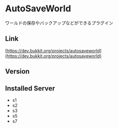 # AutoSaveWorld
ワールドの保存やバックアップなどができるプラグイン

## Link
[https://dev.bukkit.org/projects/autosaveworld](https://dev.bukkit.org/projects/autosaveworld)

## Version

## Installed Server
- s1
- s2
- s3
- s5
- s7
